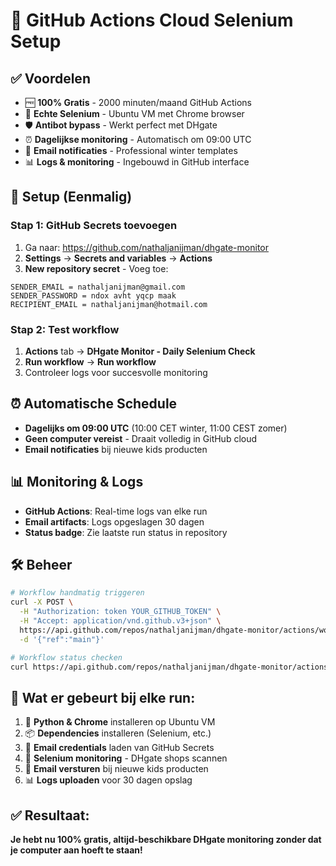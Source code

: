 # 🤖 GitHub Actions Cloud Selenium Setup

## ✅ Voordelen
- 🆓 **100% Gratis** - 2000 minuten/maand GitHub Actions
- 🤖 **Echte Selenium** - Ubuntu VM met Chrome browser  
- 🛡️ **Antibot bypass** - Werkt perfect met DHgate
- ⏰ **Dagelijkse monitoring** - Automatisch om 09:00 UTC
- 📧 **Email notificaties** - Professional winter templates
- 📊 **Logs & monitoring** - Ingebouwd in GitHub interface

## 🔧 Setup (Eenmalig)

### Stap 1: GitHub Secrets toevoegen
1. Ga naar: https://github.com/nathaljanijman/dhgate-monitor
2. **Settings** → **Secrets and variables** → **Actions**
3. **New repository secret** - Voeg toe:

```
SENDER_EMAIL = nathaljanijman@gmail.com
SENDER_PASSWORD = ndox avht yqcp maak  
RECIPIENT_EMAIL = nathaljanijman@hotmail.com
```

### Stap 2: Test workflow
1. **Actions** tab → **DHgate Monitor - Daily Selenium Check**
2. **Run workflow** → **Run workflow**
3. Controleer logs voor succesvolle monitoring

## ⏰ Automatische Schedule
- **Dagelijks om 09:00 UTC** (10:00 CET winter, 11:00 CEST zomer)
- **Geen computer vereist** - Draait volledig in GitHub cloud
- **Email notificaties** bij nieuwe kids producten

## 📊 Monitoring & Logs
- **GitHub Actions**: Real-time logs van elke run
- **Email artifacts**: Logs opgeslagen 30 dagen
- **Status badge**: Zie laatste run status in repository

## 🛠️ Beheer
```bash
# Workflow handmatig triggeren
curl -X POST \
  -H "Authorization: token YOUR_GITHUB_TOKEN" \
  -H "Accept: application/vnd.github.v3+json" \
  https://api.github.com/repos/nathaljanijman/dhgate-monitor/actions/workflows/daily-monitoring.yml/dispatches \
  -d '{"ref":"main"}'

# Workflow status checken  
curl https://api.github.com/repos/nathaljanijman/dhgate-monitor/actions/workflows
```

## 🎯 Wat er gebeurt bij elke run:
1. 🐍 **Python & Chrome** installeren op Ubuntu VM
2. 📦 **Dependencies** installeren (Selenium, etc.)
3. 🔐 **Email credentials** laden van GitHub Secrets
4. 🤖 **Selenium monitoring** - DHgate shops scannen
5. 📧 **Email versturen** bij nieuwe kids producten
6. 📊 **Logs uploaden** voor 30 dagen opslag

## ✅ Resultaat:
**Je hebt nu 100% gratis, altijd-beschikbare DHgate monitoring zonder dat je computer aan hoeft te staan!**